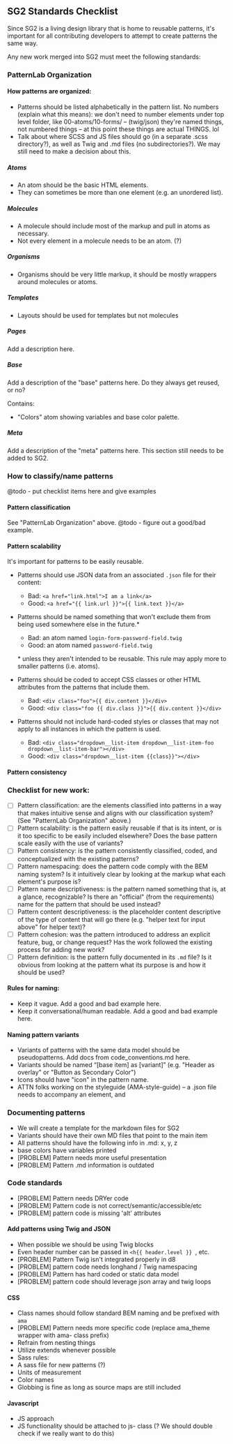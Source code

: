 ## SG2 Standards Checklist

Since SG2 is a living design library that is home to reusable patterns, it's important for all contributing developers to attempt to create patterns the same way. 

Any new work merged into SG2 must meet the following standards:

### PatternLab Organization

#### How patterns are organized:
- Patterns should be listed alphabetically in the pattern list. No numbers (explain what this means): we don't need to number elements under top level folder, like 00-atoms/10-forms/<this stuff> – (twig/json) they're named things, not numbered things – at this point these things are actual THINGS. lol 
- Talk about where SCSS and JS files should go (in a separate .scss directory?), as well as Twig and .md files (no subdirectories?). We may still need to make a decision about this.

##### Atoms
- An atom should be the basic HTML elements.
- They can sometimes be more than one element (e.g. an unordered list).

##### Molecules
- A molecule should include most of the markup and pull in atoms as necessary.
- Not every element in a molecule needs to be an atom. (?)

##### Organisms
- Organisms should be very little markup, it should be mostly wrappers around molecules or atoms.

##### Templates
- Layouts should be used for templates but not molecules

##### Pages
Add a description here.

##### Base
Add a description of the "base" patterns here. Do they always get reused, or no?

Contains:
- "Colors" atom showing variables and base color palette.

##### Meta
Add a description of the "meta" patterns here. This section still needs to be added to SG2.

### How to classify/name patterns
@todo - put checklist items here and give examples

#### Pattern classification
See "PatternLab Organization" above. 
@todo - figure out a good/bad example.

#### Pattern scalability
It's important for patterns to be easily reusable.
- Patterns should use JSON data from an associated `.json` file for their content:
  - Bad: `<a href="link.html">I am a link</a>`
  - Good: `<a href="{{ link.url }}">{{ link.text }}</a>`

- Patterns should be named something that won't exclude them from being used somewhere else in the future.*
  - Bad: an atom named `login-form-password-field.twig`
  - Good: an atom named `password-field.twig`
  
  \* unless they aren't intended to be reusable. This rule may apply more to smaller patterns (i.e. atoms). 

- Patterns should be coded to accept CSS classes or other HTML attributes from the patterns that include them.
  - Bad: `<div class="foo">{{ div.content }}</div>`
  - Good: `<div class="foo {{ div.class }}">{{ div.content }}</div>`

- Patterns should not include hard-coded styles or classes that may not apply to all instances in which the pattern is used.
  - Bad: `<div class="dropdown__list-item dropdown__list-item-foo dropdown__list-item-bar"></div>`
  - Good: `<div class="dropdown__list-item {{class}}"></div>`
  
#### Pattern consistency


### Checklist for new work:
- [ ] Pattern classification: are the elements classified into patterns in a way that makes intuitive sense and aligns with our classification system? (See "PatternLab Organization" above.)
- [ ] Pattern scalability: is the pattern easily reusable if that is its intent, or is it too specific to be easily included elsewhere? Does the base pattern scale easily with the use of variants?
- [ ] Pattern consistency: is the pattern consistently classified, coded, and conceptualized with the existing patterns?
- [ ] Pattern namespacing: does the pattern code comply with the BEM naming system? Is it intuitively clear by looking at the markup what each element's purpose is?
- [ ] Pattern name descriptiveness: is the pattern named something that is, at a glance, recognizable? Is there an "official" (from the requirements) name for the pattern that should be used instead?
- [ ] Pattern content descriptiveness: is the placeholder content descriptive of the type of content that will go there (e.g. "helper text for input above" for helper text)?
- [ ] Pattern cohesion: was the pattern introduced to address an explicit feature, bug, or change request? Has the work followed the existing process for adding new work?
- [ ] Pattern definition: is the pattern fully documented in its `.md` file? Is it obvious from looking at the pattern what its purpose is and how it should be used?

#### Rules for naming:
- Keep it vague. Add a good and bad example here.
- Keep it conversational/human readable. Add a good and bad example here.

#### Naming pattern variants 
- Variants of patterns with the same data model should be pseudopatterns. Add docs from code_conventions.md here.
- Variants should be named “[base item] as [variant]” (e.g. "Header as overlay" or "Button as Secondary Color")
- Icons should have "icon" in the pattern name. 
- ATTN folks working on the styleguide (AMA-style-guide) – a .json file needs to accompany an element, and 

### Documenting patterns
- We will create a template for the markdown files for SG2
- Variants should have their own MD files that point to the main item
- All patterns should have the following info in .md: x, y, z
- base colors have variables printed
- [PROBLEM] Pattern needs more useful presentation
- [PROBLEM] Pattern .md information is outdated

### Code standards
- [PROBLEM] Pattern needs DRYer code
- [PROBLEM] Pattern code is not correct/semantic/accessible/etc
- [PROBLEM] pattern code is missing 'alt' attributes

#### Add patterns using Twig and JSON

- When possible we should be using Twig blocks
- Even header number can be passed in `<h{{ header.level }} `, etc.
- [PROBLEM] Pattern Twig isn't integrated properly in d8
- [PROBLEM] pattern code needs longhand / Twig namespacing
- [PROBLEM] Pattern has hard coded or static data model
- [PROBLEM] pattern code should leverage json array and twig loops

#### CSS
- Class names should follow standard BEM naming and be prefixed with `ama`
- [PROBLEM] Pattern needs more specific code (replace ama_theme wrapper with ama- class prefix)
- Refrain from nesting things
- Utilize extends whenever possible
- Sass rules:
- A sass file for new patterns (?)
- Units of measurement
- Color names
- Globbing is fine as long as source maps are still included

#### Javascript
- JS approach
- JS functionality should be attached to js-<element> class (? We should double check if we really want to do this)